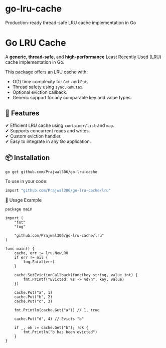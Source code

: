 # go-lru-cache
Production-ready thread-safe LRU cache implementation in Go

# Go LRU Cache

A **generic**, **thread-safe**, and **high-performance** Least Recently Used (LRU) cache implementation in Go.

This package offers an LRU cache with:
- O(1) time complexity for `Get` and `Put`.
- Thread safety using `sync.RWMutex`.
- Optional eviction callback.
- Generic support for any comparable key and value types.

## 🚀 Features
✔ Efficient LRU cache using `container/list` and `map`.  
✔ Supports concurrent reads and writes.  
✔ Custom eviction handler.  
✔ Easy to integrate in any Go application.

## 📦 Installation

```bash
go get github.com/Prajwal306/go-lru-cache
```
To use in your code:  
```bash
import "github.com/Prajwal306/go-lru-cache/lru"
```
📖 Usage Example
```
package main

import (
	"fmt"
	"log"

	"github.com/Prajwal306/go-lru-cache/lru"
)

func main() {
	cache, err := lru.NewLRU 
	if err != nil {
		log.Fatal(err)
	}

	cache.SetEvictionCallback(func(key string, value int) {
		fmt.Printf("Evicted: %s -> %d\n", key, value)
	})

	cache.Put("a", 1)
	cache.Put("b", 2)
	cache.Put("c", 3)

	fmt.Println(cache.Get("a")) // 1, true

	cache.Put("d", 4) // Evicts "b"

	if _, ok := cache.Get("b"); !ok {
		fmt.Println("b has been evicted")
	}
}
```

